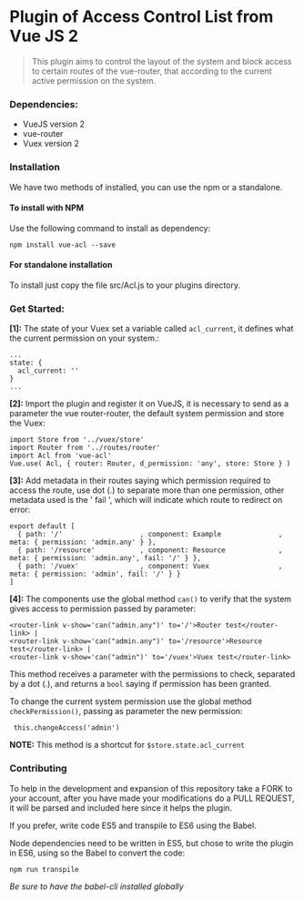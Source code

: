 # Plugin of Access Control List from Vue JS 2

>This plugin aims to control the layout of the system and block access to certain routes of the vue-router, that according to the current active permission on the system.

### Dependencies:
- VueJS version 2
- vue-router
- Vuex version 2

### Installation

We have two methods of installed, you can use the npm or a standalone.

#### To install with NPM

Use the following command to install as dependency:

    npm install vue-acl --save

#### For standalone installation

To install just copy the file src/Acl.js to your plugins directory.

### Get Started:

**[1]:** The state of your Vuex set a variable called `acl_current`, it defines what the current permission on your system.:

    ...
  	state: {
  	  acl_current: ''
  	}
    ...

**[2]:** Import the plugin and register it on VueJS, it is necessary to send as a parameter the vue router-router, the default system permission and store the Vuex:


    import Store from '../vuex/store'
    import Router from '../routes/router'
    import Acl from 'vue-acl'
    Vue.use( Acl, { router: Router, d_permission: 'any', store: Store } )


**[3]:** Add metadata in their routes saying which permission required to access the route, use dot (.) to separate more than one permission, other metadata used is the ' fail ', which will indicate which route to redirect on error:

    export default [
      { path: '/'                   , component: Example              , meta: { permission: 'admin.any' } },
      { path: '/resource'           , component: Resource             , meta: { permission: 'admin.any', fail: '/' } },
      { path: '/vuex'               , component: Vuex                 , meta: { permission: 'admin', fail: '/' } }
    ]




**[4]:** The components use the global method `can()` to verify that the system gives access to permission passed by parameter:

  	<router-link v-show='can("admin.any")' to='/'>Router test</router-link> |
  	<router-link v-show='can("admin.any")' to='/resource'>Resource test</router-link> |
  	<router-link v-show='can("admin")' to='/vuex'>Vuex test</router-link>

This method receives a parameter with the permissions to check, separated by a dot (.), and returns a `bool` saying if permission has been granted.

To change the current system permission use the global method `checkPermission()`, passing as parameter the new permission:

	 this.changeAccess('admin')

**NOTE:** This method is a shortcut for `$store.state.acl_current`

### Contributing

To help in the development and expansion of this repository take a FORK to your account, after you have made your modifications do a PULL REQUEST, it will be parsed and included here since it helps the plugin.

If you prefer, write code ES5 and transpile to ES6 using the Babel.

Node dependencies need to be written in ES5, but chose to write the plugin in ES6, using so the Babel to convert the code:

    npm run transpile

*Be sure to have the babel-cli installed globally*